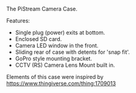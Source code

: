 The PiStream Camera Case.

Features:
 * Single plug (power) exits at bottom.
 * Enclosed SD card.
 * Camera LED window in the front.
 * Sliding rear of case with detents for 'snap fit'.
 * GoPro style mounting bracket.
 * CCTV (RS) Camera Lens Mount built in.

Elements of this case were inspired by https://www.thingiverse.com/thing:1709013


